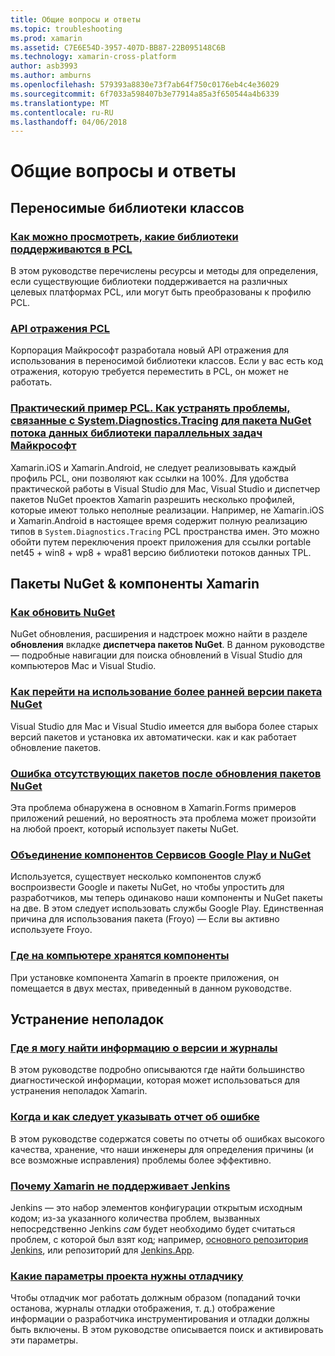 ```yaml
---
title: Общие вопросы и ответы
ms.topic: troubleshooting
ms.prod: xamarin
ms.assetid: C7E6E54D-3957-407D-BB87-22B095148C6B
ms.technology: xamarin-cross-platform
author: asb3993
ms.author: amburns
ms.openlocfilehash: 579393a8830e73f7ab64f750c0176eb4c4e36029
ms.sourcegitcommit: 6f7033a598407b3e77914a85a3f650544a4b6339
ms.translationtype: MT
ms.contentlocale: ru-RU
ms.lasthandoff: 04/06/2018
---
```

# <a name="general-frequently-asked-questions"></a>Общие вопросы и ответы

## <a name="portable-class-libraries"></a>Переносимые библиотеки классов
### <a name="how-can-i-view-what-libraries-are-supported-in-a-pclpcl-support-librariesmd"></a>[Как можно просмотреть, какие библиотеки поддерживаются в PCL](pcl-support-libraries.md)
В этом руководстве перечислены ресурсы и методы для определения, если существующие библиотеки поддерживается на различных целевых платформах PCL, или могут быть преобразованы к профилю PCL.

### <a name="pcl-reflection-apipcl-reflectionmd"></a>[API отражения PCL](pcl-reflection.md)
Корпорация Майкрософт разработала новый API отражения для использования в переносимой библиотеки классов. Если у вас есть код отражения, которую требуется переместить в PCL, он может не работать.

### <a name="pcl-case-study-how-can-i-resolve-problems-related-to-systemdiagnosticstracing-for-the-microsoft-tpl-dataflow-nuget-packagepcl-case-studymd"></a>[Практический пример PCL. Как устранять проблемы, связанные с System.Diagnostics.Tracing для пакета NuGet потока данных библиотеки параллельных задач Майкрософт](pcl-case-study.md)
Xamarin.iOS и Xamarin.Android, не следует реализовывать каждый профиль PCL, они позволяют как ссылки на 100%. Для удобства практической работы в Visual Studio для Mac, Visual Studio и диспетчер пакетов NuGet проектов Xamarin разрешить несколько профилей, которые имеют только неполные реализации. Например, не Xamarin.iOS и Xamarin.Android в настоящее время содержит полную реализацию типов в `System.Diagnostics.Tracing` PCL пространства имен. Это можно обойти путем переключения проект приложения для ссылки portable net45 + win8 + wp8 + wpa81 версию библиотеки потоков данных TPL.

## <a name="nuget-packages--xamarin-components"></a>Пакеты NuGet & компоненты Xamarin
### <a name="how-can-i-update-nugetnuget-updatemd"></a>[Как обновить NuGet](nuget-update.md)
NuGet обновления, расширения и надстроек можно найти в разделе **обновления** вкладке **диспетчера пакетов NuGet**. В данном руководстве — подробные навигации для поиска обновлений в Visual Studio для компьютеров Mac и Visual Studio.

### <a name="how-do-i-downgrade-a-nuget-packagenuget-package-downgrademd"></a>[Как перейти на использование более ранней версии пакета NuGet](nuget-package-downgrade.md)
Visual Studio для Mac и Visual Studio имеется для выбора более старых версий пакетов и установка их автоматически. как и как работает обновление пакетов.

### <a name="missing-packages-error-after-updating-nuget-packagesnuget-packages-missingmd"></a>[Ошибка отсутствующих пакетов после обновления пакетов NuGet](nuget-packages-missing.md)
Эта проблема обнаружена в основном в Xamarin.Forms примеров приложений решений, но вероятность эта проблема может произойти на любой проект, который использует пакеты NuGet.

### <a name="unifying-google-play-services-components-and-nugetgps-components-nugetmd"></a>[Объединение компонентов Сервисов Google Play и NuGet](gps-components-nuget.md)
Используется, существует несколько компонентов служб воспроизвести Google и пакеты NuGet, но чтобы упростить для разработчиков, мы теперь одинаково наши компоненты и NuGet пакеты на две. В этом следует использовать службы Google Play. Единственная причина для использования пакета (Froyo) — Если вы активно используете Froyo.

### <a name="where-are-the-components-stored-on-my-machinecomponent-storagemd"></a>[Где на компьютере хранятся компоненты](component-storage.md)
При установке компонента Xamarin в проекте приложения, он помещается в двух местах, приведенный в данном руководстве.


## <a name="troubleshooting"></a>Устранение неполадок
### <a name="where-can-i-find-my-version-information-and-logsversion-logsmd"></a>[Где я могу найти информацию о версии и журналы](version-logs.md)
В этом руководстве подробно описываются где найти большинство диагностической информации, которая может использоваться для устранения неполадок Xamarin.

### <a name="when-and-how-should-i-file-a-bug-reporthowto-file-bugmd"></a>[Когда и как следует указывать отчет об ошибке](howto-file-bug.md)
В этом руководстве содержатся советы по отчеты об ошибках высокого качества, хранение, что наши инженеры для определения причины (и все возможные исправления) проблемы более эффективно.

### <a name="why-isnt-jenkins-supported-by-xamarinxamarin-jenkinsmd"></a>[Почему Xamarin не поддерживает Jenkins](xamarin-jenkins.md)
Jenkins — это набор элементов конфигурации открытым исходным кодом; из-за указанного количества проблем, вызванных непосредственно Jenkins *сам* будет необходимо будет считаться проблем, с которой был взят код; например, [основного репозитория Jenkins](https://github.com/jenkinsci/jenkins), или репозиторий для [ Jenkins.App](https://github.com/stisti/jenkins-app).

### <a name="what-project-settings-are-required-for-the-debuggerdebugger-settingsmd"></a>[Какие параметры проекта нужны отладчику](debugger-settings.md)
Чтобы отладчик мог работать должным образом (попаданий точки останова, журналы отладки отображения, т. д.) отображение информации о разработчика инструментирования и отладки должны быть включены. В этом руководстве описывается поиск и активировать эти параметры.

